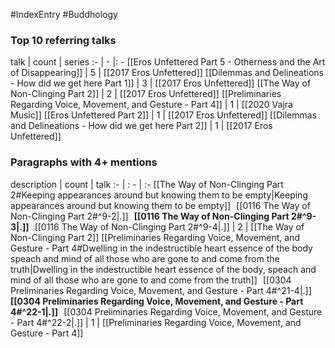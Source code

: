 #IndexEntry #Buddhology

### Top 10 referring talks
talk | count | series
:- | - |: -
[[Eros Unfettered Part 5 - Otherness and the Art of Disappearing]] | 5 | [[2017 Eros Unfettered]]
[[Dilemmas and Delineations - How did we get here Part 1]] | 3 | [[2017 Eros Unfettered]]
[[The Way of Non-Clinging Part 2]] | 2 | [[2017 Eros Unfettered]]
[[Preliminaries Regarding Voice, Movement, and Gesture - Part 4]] | 1 | [[2020 Vajra Music]]
[[Eros Unfettered Part 2]] | 1 | [[2017 Eros Unfettered]]
[[Dilemmas and Delineations - How did we get here Part 2]] | 1 | [[2017 Eros Unfettered]]

### Paragraphs with 4+ mentions
description | count | talk
:- | : - | :-
[[The Way of Non-Clinging Part 2#Keeping appearances around but knowing them to be empty\|Keeping appearances around but knowing them to be empty]] &nbsp;&nbsp;[[0116 The Way of Non-Clinging Part 2#^9-2\|.]] &nbsp; **[[0116 The Way of Non-Clinging Part 2#^9-3\|.]]** &nbsp; [[0116 The Way of Non-Clinging Part 2#^9-4\|.]] | 2 | [[The Way of Non-Clinging Part 2]]
[[Preliminaries Regarding Voice, Movement, and Gesture - Part 4#Dwelling in the indestructible heart essence of the body speach and mind of all those who are gone to and come from the truth\|Dwelling in the indestructible heart essence of the body, speach and mind of all those who are gone to and come from the truth]] &nbsp;&nbsp;[[0304 Preliminaries Regarding Voice, Movement, and Gesture - Part 4#^21-4\|.]] &nbsp; **[[0304 Preliminaries Regarding Voice, Movement, and Gesture - Part 4#^22-1\|.]]** &nbsp; [[0304 Preliminaries Regarding Voice, Movement, and Gesture - Part 4#^22-2\|.]] | 1 | [[Preliminaries Regarding Voice, Movement, and Gesture - Part 4]]

